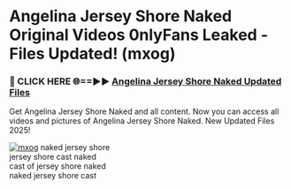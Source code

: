 # Angelina Jersey Shore Naked Original Videos 0nlyFans Leaked - Files Updated! (mxog)

<h3>🔴 CLICK HERE 🌐==►► <a href="https://tinyurl.com/yckcrads" rel="nofollow">Angelina Jersey Shore Naked Updated Files</a></h3>

Get Angelina Jersey Shore Naked and all content. Now you can access all videos and pictures of Angelina Jersey Shore Naked. New Updated Files 2025!

[![mxog](https://i.imgur.com/hpKpOFt.gif)](https://tinyurl.com/yckcrads)
naked jersey shore<br>
jersey shore cast naked<br>
cast of jersey shore naked<br>
naked jersey shore cast
